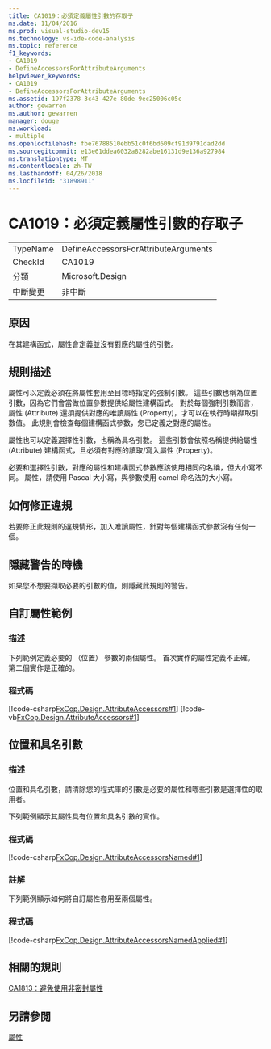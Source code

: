 ```yaml
---
title: CA1019：必須定義屬性引數的存取子
ms.date: 11/04/2016
ms.prod: visual-studio-dev15
ms.technology: vs-ide-code-analysis
ms.topic: reference
f1_keywords:
- CA1019
- DefineAccessorsForAttributeArguments
helpviewer_keywords:
- CA1019
- DefineAccessorsForAttributeArguments
ms.assetid: 197f2378-3c43-427e-80de-9ec25006c05c
author: gewarren
ms.author: gewarren
manager: douge
ms.workload:
- multiple
ms.openlocfilehash: fbe76788510ebb51c0f6bd609cf91d9791dad2dd
ms.sourcegitcommit: e13e61ddea6032a8282abe16131d9e136a927984
ms.translationtype: MT
ms.contentlocale: zh-TW
ms.lasthandoff: 04/26/2018
ms.locfileid: "31898911"
---
```

# <a name="ca1019-define-accessors-for-attribute-arguments"></a>CA1019：必須定義屬性引數的存取子
|||
|-|-|
|TypeName|DefineAccessorsForAttributeArguments|
|CheckId|CA1019|
|分類|Microsoft.Design|
|中斷變更|非中斷|

## <a name="cause"></a>原因
 在其建構函式，屬性會定義並沒有對應的屬性的引數。

## <a name="rule-description"></a>規則描述
 屬性可以定義必須在將屬性套用至目標時指定的強制引數。 這些引數也稱為位置引數，因為它們會當做位置參數提供給屬性建構函式。 對於每個強制引數而言，屬性 (Attribute) 還須提供對應的唯讀屬性 (Property)，才可以在執行時期擷取引數值。 此規則會檢查每個建構函式參數，您已定義之對應的屬性。

 屬性也可以定義選擇性引數，也稱為具名引數。 這些引數會依照名稱提供給屬性 (Attribute) 建構函式，且必須有對應的讀取/寫入屬性 (Property)。

 必要和選擇性引數，對應的屬性和建構函式參數應該使用相同的名稱，但大小寫不同。 屬性，請使用 Pascal 大小寫，與參數使用 camel 命名法的大小寫。

## <a name="how-to-fix-violations"></a>如何修正違規
 若要修正此規則的違規情形，加入唯讀屬性，針對每個建構函式參數沒有任何一個。

## <a name="when-to-suppress-warnings"></a>隱藏警告的時機
 如果您不想要擷取必要的引數的值，則隱藏此規則的警告。

## <a name="custom-attributes-example"></a>自訂屬性範例

### <a name="description"></a>描述
 下列範例定義必要的 （位置） 參數的兩個屬性。 首次實作的屬性定義不正確。 第二個實作是正確的。

### <a name="code"></a>程式碼
 [!code-csharp[FxCop.Design.AttributeAccessors#1](../code-quality/codesnippet/CSharp/ca1019-define-accessors-for-attribute-arguments_1.cs)]
 [!code-vb[FxCop.Design.AttributeAccessors#1](../code-quality/codesnippet/VisualBasic/ca1019-define-accessors-for-attribute-arguments_1.vb)]

## <a name="positional-and-named-arguments"></a>位置和具名引數

### <a name="description"></a>描述
 位置和具名引數，請清除您的程式庫的引數是必要的屬性和哪些引數是選擇性的取用者。

 下列範例顯示其屬性具有位置和具名引數的實作。

### <a name="code"></a>程式碼
 [!code-csharp[FxCop.Design.AttributeAccessorsNamed#1](../code-quality/codesnippet/CSharp/ca1019-define-accessors-for-attribute-arguments_2.cs)]

### <a name="comments"></a>註解
 下列範例顯示如何將自訂屬性套用至兩個屬性。

### <a name="code"></a>程式碼
 [!code-csharp[FxCop.Design.AttributeAccessorsNamedApplied#1](../code-quality/codesnippet/CSharp/ca1019-define-accessors-for-attribute-arguments_3.cs)]

## <a name="related-rules"></a>相關的規則
 [CA1813：避免使用非密封屬性](../code-quality/ca1813-avoid-unsealed-attributes.md)

## <a name="see-also"></a>另請參閱
 [屬性](/dotnet/standard/design-guidelines/attributes)